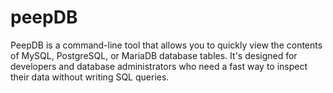 # peepDB
PeepDB is a command-line tool that allows you to quickly view the contents of MySQL, PostgreSQL, or MariaDB database tables. It's designed for developers and database administrators who need a fast way to inspect their data without writing SQL queries.
